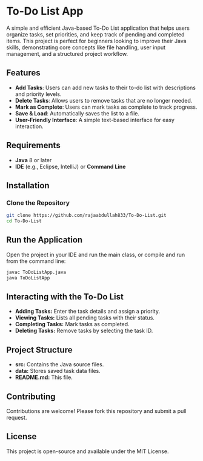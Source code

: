 # To-Do List App

A simple and efficient Java-based To-Do List application that helps users organize tasks, set priorities, and keep track of pending and completed items. This project is perfect for beginners looking to improve their Java skills, demonstrating core concepts like file handling, user input management, and a structured project workflow.

## Features

- **Add Tasks**: Users can add new tasks to their to-do list with descriptions and priority levels.
- **Delete Tasks**: Allows users to remove tasks that are no longer needed.
- **Mark as Complete**: Users can mark tasks as complete to track progress.
- **Save & Load**: Automatically saves the list to a file.
- **User-Friendly Interface**: A simple text-based interface for easy interaction.

## Requirements

- **Java** 8 or later
- **IDE** (e.g., Eclipse, IntelliJ) or **Command Line**

## Installation

### Clone the Repository

```bash
git clone https://github.com/rajaabdullah833/To-Do-List.git
cd To-Do-List
```

## Run the Application
Open the project in your IDE and run the main class, or compile and run from the command line:

```bash
javac ToDoListApp.java
java ToDoListApp
```
## Interacting with the To-Do List
- **Adding Tasks:** Enter the task details and assign a priority.
- **Viewing Tasks:** Lists all pending tasks with their status.
- **Completing Tasks:** Mark tasks as completed.
- **Deleting Tasks:** Remove tasks by selecting the task ID.

## Project Structure
- **src:** Contains the Java source files.
- **data:** Stores saved task data files.
- **README.md:** This file.

## Contributing
Contributions are welcome! Please fork this repository and submit a pull request.

## License
This project is open-source and available under the MIT License.
